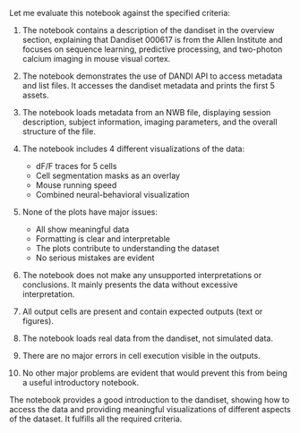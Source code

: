Let me evaluate this notebook against the specified criteria:

1. The notebook contains a description of the dandiset in the overview section, explaining that Dandiset 000617 is from the Allen Institute and focuses on sequence learning, predictive processing, and two-photon calcium imaging in mouse visual cortex.

2. The notebook demonstrates the use of DANDI API to access metadata and list files. It accesses the dandiset metadata and prints the first 5 assets.

3. The notebook loads metadata from an NWB file, displaying session description, subject information, imaging parameters, and the overall structure of the file.

4. The notebook includes 4 different visualizations of the data:
   - dF/F traces for 5 cells
   - Cell segmentation masks as an overlay
   - Mouse running speed
   - Combined neural-behavioral visualization

5. None of the plots have major issues:
   - All show meaningful data
   - Formatting is clear and interpretable
   - The plots contribute to understanding the dataset
   - No serious mistakes are evident

6. The notebook does not make any unsupported interpretations or conclusions. It mainly presents the data without excessive interpretation.

7. All output cells are present and contain expected outputs (text or figures).

8. The notebook loads real data from the dandiset, not simulated data.

9. There are no major errors in cell execution visible in the outputs.

10. No other major problems are evident that would prevent this from being a useful introductory notebook.

The notebook provides a good introduction to the dandiset, showing how to access the data and providing meaningful visualizations of different aspects of the dataset. It fulfills all the required criteria.